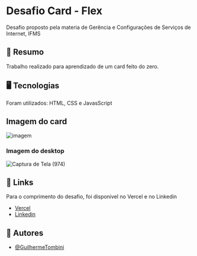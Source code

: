 
# Desafio Card - Flex

Desafio proposto pela materia de Gerência e Configurações de Serviços de Internet, IFMS




## 📜 Resumo

Trabalho realizado para aprendizado de um card feito do zero.

## 🖥️ Tecnologias 

Foram utilizados: HTML, CSS e JavasScript
## Imagem do card

![imagem](https://user-images.githubusercontent.com/85890520/185430450-44f871c1-d3e5-45c1-82ea-59531dacb493.png)

### Imagem do desktop

![Captura de Tela (974)](https://user-images.githubusercontent.com/85890520/185529874-6cf6acf1-528f-4310-a8f1-98975e0297bd.png)


## 📎 Links

Para o comprimento do desafio, foi disponivel no Vercel e no Linkedin
- [Vercel](https://atividade-desafio-gcsi-guilherme.vercel.app/)
- [Linkedin](https://www.linkedin.com/posts/guilherme-ferreira-tombini-593015247_desafio-do-card-activity-6964034200060481536-8RKF?utm_source=linkedin_share&utm_medium=member_desktop_web)
## 👥 Autores

- [@GuilhermeTombini](https://github.com/Guilherme-Ferreira-Tombini)


